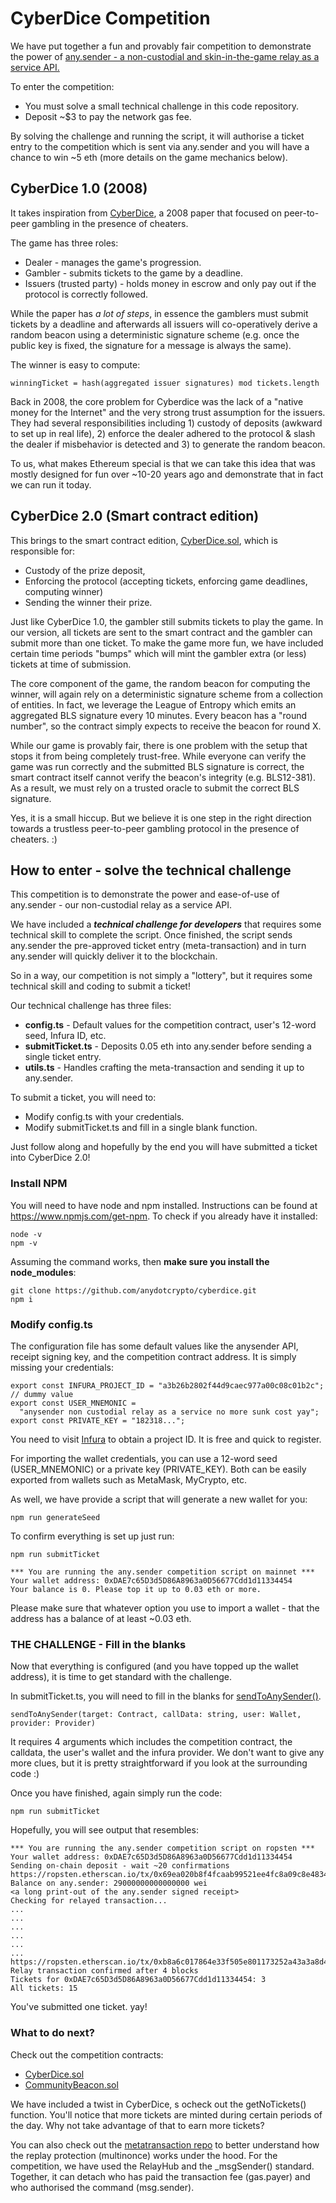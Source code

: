 # CyberDice Competition

We have put together a fun and provably fair competition to demonstrate the power of [any.sender - a non-custodial and skin-in-the-game relay as a service API.](https://github.com/PISAresearch/docs.any.sender) 

To enter the competition: 
- You must solve a small technical challenge in this code repository.
- Deposit ~$3 to pay the network gas fee. 

By solving the challenge and running the script, it will authorise a ticket entry to the competition which is sent via any.sender and you will have a chance to win ~5 eth (more details on the game mechanics below). 

## CyberDice 1.0 (2008)

It takes inspiration from [CyberDice](https://www.cl.cam.ac.uk/~fms27/papers/2008-StajanoCla-cyberdice.pdf), a 2008 paper that focused on peer-to-peer gambling in the presence of cheaters. 

The game has three roles: 

- Dealer - manages the game's progression.
- Gambler - submits tickets to the game by a deadline.
- Issuers (trusted party) - holds money in escrow and only pay out if the protocol is correctly followed.

While the paper has _a lot of steps_, in essence the gamblers must submit tickets by a deadline and afterwards all issuers will co-operatively derive a random beacon using a deterministic signature scheme (e.g. once the public key is fixed, the signature for a message is always the same). 

The winner is easy to compute:

```
winningTicket = hash(aggregated issuer signatures) mod tickets.length
```

Back in 2008, the core problem for Cyberdice was the lack of a "native money for the Internet" and the very strong trust assumption for the issuers. They had several responsibilities including 1) custody of deposits (awkward to set up in real life), 2) enforce the dealer adhered to the protocol & slash the dealer if misbehavior is detected and 3) to generate the random beacon. 

To us, what makes Ethereum special is that we can take this idea that was mostly designed for fun over ~10-20 years ago and demonstrate that in fact we can run it today. 

## CyberDice 2.0 (Smart contract edition)

This brings to the smart contract edition, [CyberDice.sol](https://etherscan.io/address/0x2542f9c01b9a1Dfb26aB56Bc246E67058F4A0d10), which is responsible for: 
- Custody of the prize deposit, 
- Enforcing the protocol (accepting tickets, enforcing game deadlines, computing winner)
- Sending the winner their prize. 

Just like CyberDice 1.0, the gambler still submits tickets to play the game. In our version, all tickets are sent to the smart contract and the gambler can submit more than one ticket. To make the game more fun, we have included certain time periods "bumps" which will mint the gambler extra (or less) tickets at time of submission. 

The core component of the game, the random beacon for computing the winner, will again rely on a deterministic signature scheme from a collection of entities. In fact, we leverage the League of Entropy which emits an aggregated BLS signature every 10 minutes. Every beacon has a "round number", so the contract simply expects to receive the beacon for round X. 

While our game is provably fair, there is one problem with the setup that stops it from being completely trust-free. While everyone can verify the game was run correctly and the submitted BLS signature is correct, the smart contract itself cannot verify the beacon's integrity (e.g. BLS12-381). As a result, we must rely on a trusted oracle to submit the correct BLS signature.  

Yes, it is a small hiccup. But we believe it is one step in the right direction towards a trustless peer-to-peer gambling protocol in the presence of cheaters. :) 

## How to enter - solve the technical challenge

This competition is to demonstrate the power and ease-of-use of any.sender - our non-custodial relay as a service API. 

We have included a **_technical challenge for developers_** that requires some technical skill to complete the script. Once finished, the script sends any.sender the pre-approved ticket entry (meta-transaction) and in turn any.sender will quickly deliver it to the blockchain. 

So in a way, our competition is not simply a "lottery", but it requires some technical skill and coding to submit a ticket! 

Our technical challenge has three files:

- **config.ts** - Default values for the competition contract, user's 12-word seed, Infura ID, etc. 
- **submitTicket.ts** - Deposits 0.05 eth into any.sender before sending a single ticket entry.  
- **utils.ts** - Handles crafting the meta-transaction and sending it up to any.sender. 

To submit a ticket, you will need to: 
- Modify config.ts with your credentials.
- Modify submitTicket.ts and fill in a single blank function.

Just follow along and hopefully by the end you will have submitted a ticket into CyberDice 2.0! 

### Install NPM 

You will need to have node and npm installed. Instructions can be found at https://www.npmjs.com/get-npm. To check if you already have it installed:

```
node -v
npm -v
```

Assuming the command works, then **make sure you install the node_modules**:

```
git clone https://github.com/anydotcrypto/cyberdice.git
npm i
```

### Modify config.ts

The configuration file has some default values like the anysender API, receipt signing key, and the competition contract address. It is simply missing your credentials:

```   
export const INFURA_PROJECT_ID = "a3b26b2802f44d9caec977a00c08c01b2c"; // dummy value 
export const USER_MNEMONIC =
  "anysender non custodial relay as a service no more sunk cost yay";
export const PRIVATE_KEY = "182318...";
```

You need to visit [Infura](https://infura.io/) to obtain a project ID. It is free and quick to register.

For importing the wallet credentials, you can use a 12-word seed (USER_MNEMONIC) or a private key (PRIVATE_KEY). Both can be easily exported from wallets such as MetaMask, MyCrypto, etc. 

As well, we have provide a script that will generate a new wallet for you:

```
npm run generateSeed
```

To confirm everything is set up just run: 

```
npm run submitTicket 

*** You are running the any.sender competition script on mainnet ***
Your wallet address: 0xDAE7c65D3d5D86A8963a0D56677Cdd1d11334454
Your balance is 0. Please top it up to 0.03 eth or more.

```
Please make sure that whatever option you use to import a wallet - that the address has a balance of at least ~0.03 eth. 

### THE CHALLENGE - Fill in the blanks 

Now that everything is configured (and you have topped up the wallet address), it is time to get standard with the challenge. 

In submitTicket.ts, you will need to fill in the blanks for [sendToAnySender()](https://github.com/stonecoldpat/competition-public/blob/master/src/ts/submitTicket.ts#L92). 

```
sendToAnySender(target: Contract, callData: string, user: Wallet, provider: Provider)
```

It requires 4 arguments which includes the competition contract, the calldata, the user's wallet and the infura provider. We don't want to give any more clues, but it is pretty straightforward if you look at the surrounding code :) 

Once you have finished, again simply run the code:

``` 
npm run submitTicket 
```

Hopefully, you will see output that resembles: 

```
*** You are running the any.sender competition script on ropsten ***
Your wallet address: 0xDAE7c65D3d5D86A8963a0D56677Cdd1d11334454
Sending on-chain deposit - wait ~20 confirmations
https://ropsten.etherscan.io/tx/0x69ea020b8f4fcaab99521ee4fc8a09c8e483438c05d579aad3dc175ff2e48494
Balance on any.sender: 29000000000000000 wei
<a long print-out of the any.sender signed receipt>
Checking for relayed transaction...
...
...
...
...
...
...
https://ropsten.etherscan.io/tx/0xb8a6c017864e33f505e801173252a43a3a8d44fadd9c34e620bd1b41bffb6e2a
Relay transaction confirmed after 4 blocks
Tickets for 0xDAE7c65D3d5D86A8963a0D56677Cdd1d11334454: 3
All tickets: 15
```

You've submitted one ticket. yay!

### What to do next?

Check out the competition contracts:
- [CyberDice.sol](https://etherscan.io/address/0x2542f9c01b9a1Dfb26aB56Bc246E67058F4A0d10)
- [CommunityBeacon.sol](https://etherscan.io/address/0xaa0017e80099029013de2509db47f7bc9a7331d9)

We have included a twist in CyberDice, s ocheck out the getNoTickets() function. You'll notice  that more tickets are minted during certain periods of the day. Why not take advantage of that to earn more tickets? 

You can also check out the [metatransaction repo](https://github.com/anydotcrypto/relayhub) to better understand how the replay protection (multinonce) works under the hood. For the competition, we have used the RelayHub and the \_msgSender() standard. Together, it can detach who has paid the transaction fee (gas.payer) and who authorised the command (msg.sender). 
